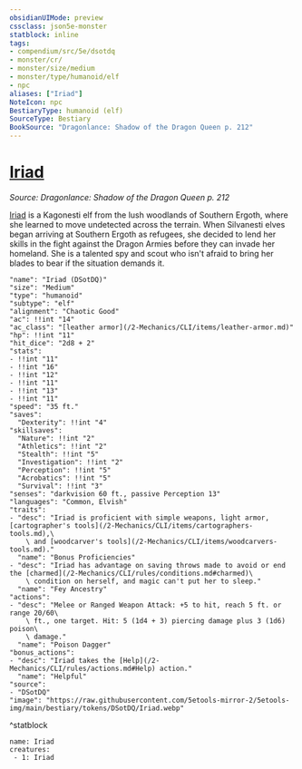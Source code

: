 ```yaml
---
obsidianUIMode: preview
cssclass: json5e-monster
statblock: inline
tags:
- compendium/src/5e/dsotdq
- monster/cr/
- monster/size/medium
- monster/type/humanoid/elf
- npc
aliases: ["Iriad"]
NoteIcon: npc
BestiaryType: humanoid (elf)
SourceType: Bestiary
BookSource: "Dragonlance: Shadow of the Dragon Queen p. 212"
---
```

# [Iriad](2-Mechanics/CLI/bestiary/npc/iriad-dsotdq.md)
*Source: Dragonlance: Shadow of the Dragon Queen p. 212*  

[Iriad](/2-Mechanics/CLI/bestiary/npc/iriad-dsotdq.md) is a Kagonesti elf from the lush woodlands of Southern Ergoth, where she learned to move undetected across the terrain. When Silvanesti elves began arriving at Southern Ergoth as refugees, she decided to lend her skills in the fight against the Dragon Armies before they can invade her homeland. She is a talented spy and scout who isn't afraid to bring her blades to bear if the situation demands it.

```statblock
"name": "Iriad (DSotDQ)"
"size": "Medium"
"type": "humanoid"
"subtype": "elf"
"alignment": "Chaotic Good"
"ac": !!int "14"
"ac_class": "[leather armor](/2-Mechanics/CLI/items/leather-armor.md)"
"hp": !!int "11"
"hit_dice": "2d8 + 2"
"stats":
- !!int "11"
- !!int "16"
- !!int "12"
- !!int "11"
- !!int "13"
- !!int "11"
"speed": "35 ft."
"saves":
  "Dexterity": !!int "4"
"skillsaves":
  "Nature": !!int "2"
  "Athletics": !!int "2"
  "Stealth": !!int "5"
  "Investigation": !!int "2"
  "Perception": !!int "5"
  "Acrobatics": !!int "5"
  "Survival": !!int "3"
"senses": "darkvision 60 ft., passive Perception 13"
"languages": "Common, Elvish"
"traits":
- "desc": "Iriad is proficient with simple weapons, light armor, [cartographer's tools](/2-Mechanics/CLI/items/cartographers-tools.md),\
    \ and [woodcarver's tools](/2-Mechanics/CLI/items/woodcarvers-tools.md)."
  "name": "Bonus Proficiencies"
- "desc": "Iriad has advantage on saving throws made to avoid or end the [charmed](/2-Mechanics/CLI/rules/conditions.md#charmed)\
    \ condition on herself, and magic can't put her to sleep."
  "name": "Fey Ancestry"
"actions":
- "desc": "Melee or Ranged Weapon Attack: +5 to hit, reach 5 ft. or range 20/60\
    \ ft., one target. Hit: 5 (1d4 + 3) piercing damage plus 3 (1d6) poison\
    \ damage."
  "name": "Poison Dagger"
"bonus_actions":
- "desc": "Iriad takes the [Help](/2-Mechanics/CLI/rules/actions.md#Help) action."
  "name": "Helpful"
"source":
- "DSotDQ"
"image": "https://raw.githubusercontent.com/5etools-mirror-2/5etools-img/main/bestiary/tokens/DSotDQ/Iriad.webp"
```
^statblock

```encounter-table
name: Iriad
creatures:
 - 1: Iriad
```